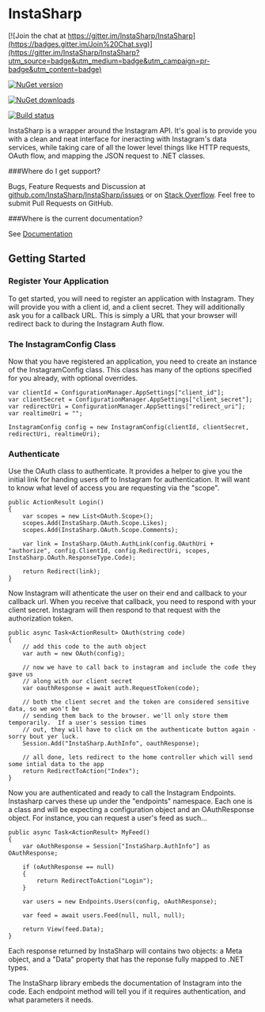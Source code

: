 # InstaSharp

[![Join the chat at https://gitter.im/InstaSharp/InstaSharp](https://badges.gitter.im/Join%20Chat.svg)](https://gitter.im/InstaSharp/InstaSharp?utm_source=badge&utm_medium=badge&utm_campaign=pr-badge&utm_content=badge)

[![NuGet version](https://img.shields.io/nuget/dt/InstaSharp.svg)](https://www.nuget.org/packages/InstaSharp)

[![NuGet downloads](https://img.shields.io/nuget/dt/InstaSharp.svg)](https://www.nuget.org/packages/InstaSharp)

[![Build status](https://ci.appveyor.com/api/projects/status/ch334xwq15i9pcum)](https://ci.appveyor.com/project/Fujiy/instasharp)

InstaSharp is a wrapper around the Instagram API.  It's goal is to provide you with a clean and neat interface for ineracting with Instagram's data services, while taking care of all the lower level things like HTTP requests, OAuth flow, and mapping the JSON request to .NET classes.

###Where do I get support?

Bugs, Feature Requests and Discussion at [github.com/InstaSharp/InstaSharp/issues](https://github.com/InstaSharp/InstaSharp/issues) or on [Stack Overflow](http://stackoverflow.com/questions/tagged/instasharp). Feel free to submit Pull Requests on GitHub.

###Where is the current documentation?

See [Documentation](http://instasharp.github.io/InstaSharp/Documentation/index.html)

## Getting Started

### Register Your Application 
 
To get started, you will need to register an application with Instagram.  They will provide you with a client id, and a client secret.  They will additionally ask you for a callback URL. This is simply a URL that your browser will redirect back to during the Instagram Auth flow.

### The InstagramConfig Class

Now that you have registered an application, you need to create an instance of the InstagramConfig class.  This class has many of the options specified for you already, with optional overrides.

	var clientId = ConfigurationManager.AppSettings["client_id"];
	var clientSecret = ConfigurationManager.AppSettings["client_secret"];
	var redirectUri = ConfigurationManager.AppSettings["redirect_uri"];
	var realtimeUri = "";

	InstagramConfig config = new InstagramConfig(clientId, clientSecret, redirectUri, realtimeUri);

### Authenticate

Use the OAuth class to authenticate. It provides a helper to give you the initial link for handing users off to Instagram for authentication.  It will want to know what level of access you are requesting via the "scope".

    public ActionResult Login()
    {
        var scopes = new List<OAuth.Scope>();
        scopes.Add(InstaSharp.OAuth.Scope.Likes);
        scopes.Add(InstaSharp.OAuth.Scope.Comments);

        var link = InstaSharp.OAuth.AuthLink(config.OAuthUri + "authorize", config.ClientId, config.RedirectUri, scopes, InstaSharp.OAuth.ResponseType.Code);

        return Redirect(link);
    }

Now Instagram will athenticate the user on their end and callback to your callback url. When you receive that callback, you need to respond with your client secret. Instagram will then respond to that request with the authorization token.

    public async Task<ActionResult> OAuth(string code)
    {
        // add this code to the auth object
        var auth = new OAuth(config);

        // now we have to call back to instagram and include the code they gave us
        // along with our client secret
        var oauthResponse = await auth.RequestToken(code);

        // both the client secret and the token are considered sensitive data, so we won't be
        // sending them back to the browser. we'll only store them temporarily.  If a user's session times
        // out, they will have to click on the authenticate button again - sorry bout yer luck.
        Session.Add("InstaSharp.AuthInfo", oauthResponse);

        // all done, lets redirect to the home controller which will send some intial data to the app
        return RedirectToAction("Index");
    }

Now you are authenticated and ready to call the Instagram Endpoints.  Instasharp carves these up under the "endpoints" namespace.  Each one is a class and will be expecting a configuration object and an OAuthResponse object.  For instance, you can request a user's feed as such...

    public async Task<ActionResult> MyFeed()
    {
        var oAuthResponse = Session["InstaSharp.AuthInfo"] as OAuthResponse;

        if (oAuthResponse == null)
        {
            return RedirectToAction("Login");
        }

        var users = new Endpoints.Users(config, oAuthResponse);

        var feed = await users.Feed(null, null, null);

        return View(feed.Data);
    }

Each response returned by InstaSharp will contains two objects: a Meta object, and a "Data" property that has the reponse fully mapped to .NET types.

The InstaSharp library embeds the documentation of Instagram into the code.  Each endpoint method will tell you if it requires authentication, and what parameters it needs.

